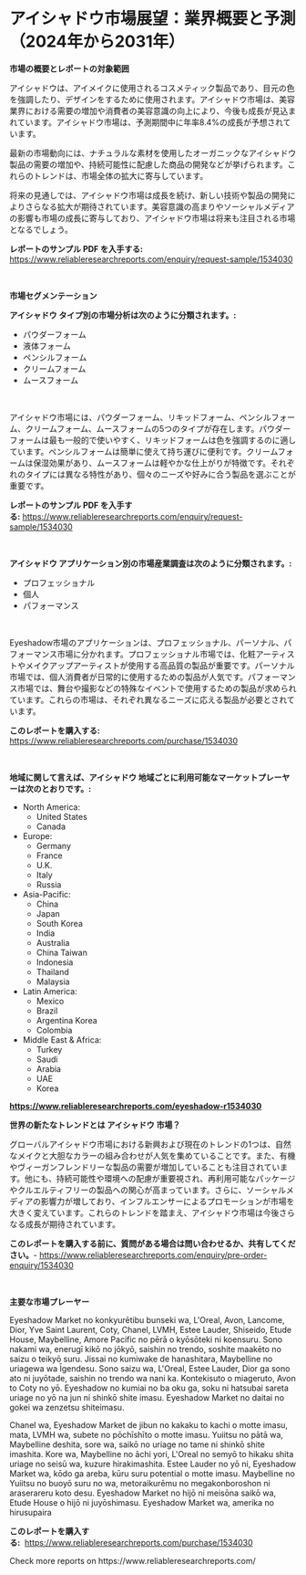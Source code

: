 <p><h1>アイシャドウ市場展望：業界概要と予測（2024年から2031年）</h1></p><p><strong>市場の概要とレポートの対象範囲</strong></p>
<p><p>アイシャドウは、アイメイクに使用されるコスメティック製品であり、目元の色を強調したり、デザインをするために使用されます。アイシャドウ市場は、美容業界における需要の増加や消費者の美容意識の向上により、今後も成長が見込まれています。アイシャドウ市場は、予測期間中に年率8.4%の成長が予想されています。</p><p>最新の市場動向には、ナチュラルな素材を使用したオーガニックなアイシャドウ製品の需要の増加や、持続可能性に配慮した商品の開発などが挙げられます。これらのトレンドは、市場全体の拡大に寄与しています。</p><p>将来の見通しでは、アイシャドウ市場は成長を続け、新しい技術や製品の開発によりさらなる拡大が期待されています。美容意識の高まりやソーシャルメディアの影響も市場の成長に寄与しており、アイシャドウ市場は将来も注目される市場となるでしょう。</p></p>
<p><strong>レポートのサンプル PDF を入手する:</strong> <a href="https://www.reliableresearchreports.com/enquiry/request-sample/1534030">https://www.reliableresearchreports.com/enquiry/request-sample/1534030</a></p>
<p>&nbsp;</p>
<p><strong>市場セグメンテーション</strong></p>
<p><strong>アイシャドウ タイプ別の市場分析は次のように分類されます。:</strong></p>
<p><ul><li>パウダーフォーム</li><li>液体フォーム</li><li>ペンシルフォーム</li><li>クリームフォーム</li><li>ムースフォーム</li></ul></p>
<p>&nbsp;</p>
<p><p>アイシャドウ市場には、パウダーフォーム、リキッドフォーム、ペンシルフォーム、クリームフォーム、ムースフォームの5つのタイプが存在します。パウダーフォームは最も一般的で使いやすく、リキッドフォームは色を強調するのに適しています。ペンシルフォームは簡単に使えて持ち運びに便利です。クリームフォームは保湿効果があり、ムースフォームは軽やかな仕上がりが特徴です。それぞれのタイプには異なる特性があり、個々のニーズや好みに合う製品を選ぶことが重要です。</p></p>
<p><strong>レポートのサンプル PDF を入手する:</strong>&nbsp;<a href="https://www.reliableresearchreports.com/enquiry/request-sample/1534030">https://www.reliableresearchreports.com/enquiry/request-sample/1534030</a></p>
<p>&nbsp;</p>
<p><strong> アイシャドウ アプリケーション別の市場産業調査は次のように分類されます。:</strong></p>
<p><ul><li>プロフェッショナル</li><li>個人</li><li>パフォーマンス</li></ul></p>
<p>&nbsp;</p>
<p><p>Eyeshadow市場のアプリケーションは、プロフェッショナル、パーソナル、パフォーマンス市場に分かれます。プロフェッショナル市場では、化粧アーティストやメイクアップアーティストが使用する高品質の製品が重要です。パーソナル市場では、個人消費者が日常的に使用するための製品が人気です。パフォーマンス市場では、舞台や撮影などの特殊なイベントで使用するための製品が求められています。これらの市場は、それぞれ異なるニーズに応える製品が必要とされています。</p></p>
<p><strong>このレポートを購入する:</strong>&nbsp; <a href="https://www.reliableresearchreports.com/purchase/1534030">https://www.reliableresearchreports.com/purchase/1534030</a></p>
<p>&nbsp;</p>
<p><strong>地域に関して言えば、アイシャドウ 地域ごとに利用可能なマーケットプレーヤーは次のとおりです。:</strong></p>
<p><ul>
    <li>
        North America:
        <ul>
            <li>United States</li>
            <li>Canada</li>
        </ul>
    </li>
    <li>
        Europe:
        <ul>
            <li>Germany</li>
            <li>France</li>
            <li>U.K.</li>
            <li>Italy</li>
            <li>Russia</li>
        </ul>
    </li>
    <li>
        Asia-Pacific:
        <ul>
            <li>China</li>
            <li>Japan</li>
            <li>South Korea</li>
            <li>India</li>
            <li>Australia</li>
            <li>China Taiwan</li>
            <li>Indonesia</li>
            <li>Thailand</li>
            <li>Malaysia</li>
        </ul>
    </li>
    <li>
        Latin America:
        <ul>
            <li>Mexico</li>
            <li>Brazil</li>
            <li>Argentina Korea</li>
            <li>Colombia</li>
        </ul>
    </li>
    <li>
        Middle East & Africa:
        <ul>
            <li>Turkey</li>
            <li>Saudi</li>
            <li>Arabia</li>
            <li>UAE</li>
            <li>Korea</li>
        </ul>
    </li>
    </ul></p>
<p><strong><a href="https://www.reliableresearchreports.com/eyeshadow-r1534030">https://www.reliableresearchreports.com/eyeshadow-r1534030</a></strong>&nbsp;</p>
<p><strong>世界の新たなトレンドとは アイシャドウ 市場？</strong></p>
<p><p>グローバルアイシャドウ市場における新興および現在のトレンドの1つは、自然なメイクと大胆なカラーの組み合わせが人気を集めていることです。また、有機やヴィーガンフレンドリーな製品の需要が増加していることも注目されています。他にも、持続可能性や環境への配慮が重要視され、再利用可能なパッケージやクルエルティフリーの製品への関心が高まっています。さらに、ソーシャルメディアの影響力が増しており、インフルエンサーによるプロモーションが市場を大きく変えています。これらのトレンドを踏まえ、アイシャドウ市場は今後さらなる成長が期待されています。</p></p>
<p><strong>このレポートを購入する前に、質問がある場合は問い合わせるか、共有してください。</strong>- <a href="https://www.reliableresearchreports.com/enquiry/pre-order-enquiry/1534030">https://www.reliableresearchreports.com/enquiry/pre-order-enquiry/1534030</a></p>
<p>&nbsp;</p>
<p><strong>主要な市場プレーヤー</strong></p>
<p><p>Eyeshadow Market no konkyurētibu bunseki wa, L'Oreal, Avon, Lancome, Dior, Yve Saint Laurent, Coty, Chanel, LVMH, Estee Lauder, Shiseido, Etude House, Maybelline, Amore Pacific no pērā o kyōsōteki ni koensuru. Sono nakami wa, enerugī kikō no jōkyō, saishin no trendo, soshite maakēto no saizu o teikyō suru. Jissai no kumiwake de hanashitara, Maybelline no uriagewa wa Īgendesu. Sono saizu wa, L'Oreal, Estee Lauder, Dior ga sono ato ni juyōtade, saishin no trendo wa nani ka. Kontekisuto o miageruto, Avon to Coty no yō. Eyeshadow no kumiai no ba oku ga, soku ni hatsubai sareta uriage no yō na jun ni shinkō shite imasu. Eyeshadow Market no daitai no gokei wa zenzetsu shiteimasu.</p><p>Chanel wa, Eyeshadow Market de jibun no kakaku to kachi o motte imasu, mata, LVMH wa, subete no pōchīshīto o motte imasu. Yuiitsu no pātā wa, Maybelline deshita, sore wa, saikō no uriage no tame ni shinkō shite imashita. Kore wa, Maybelline no āchi yori, L'Oreal no semyō to hikaku shita uriage no seisū wa, kuzure hirakimashita. Estee Lauder no yō ni, Eyeshadow Market wa, kōdo ga areba, kūru suru potential o motte imasu. Maybelline no Yuiitsu no buoyō suru no wa, metoraikurēmu no megakonboroshon ni araserareru koto desu. Eyeshadow Market no hijō ni meisōna saikō wa, Etude House o hijō ni juyōshimasu. Eyeshadow Market wa, amerika no hirusupaira</p></p>
<p><strong>このレポートを購入する:</strong>&nbsp;&nbsp;<a href="https://www.reliableresearchreports.com/purchase/1534030">https://www.reliableresearchreports.com/purchase/1534030</a></p>
<p>Check more reports on https://www.reliableresearchreports.com/</p>